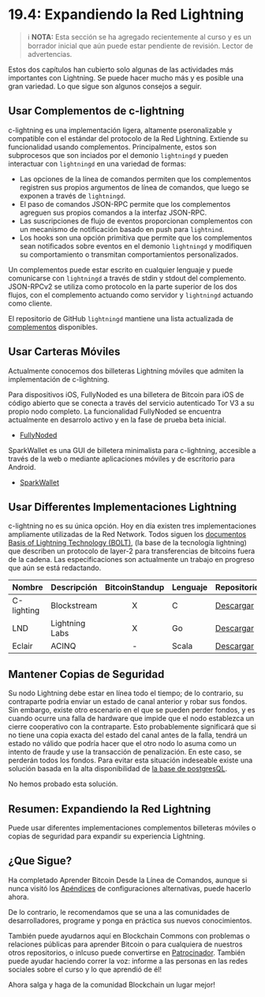 # 19.4: Expandiendo la Red Lightning

> :information_source: **NOTA:** Esta sección se ha agregado recientemente al curso y es un borrador inicial que aún puede estar pendiente de revisión. Lector de advertencias.

Estos dos capítulos han cubierto solo algunas de las actividades más importantes con Lightning. Se puede hacer mucho más y es posible una gran variedad. Lo que sigue son algunos consejos a seguir.

## Usar Complementos de c-lightning

c-lightning es una implementación ligera, altamente pseronalizable y compatible con el estándar del protocolo de la Red Lightning. Extiende su funcionalidad usando complementos. Principalmente, estos son subprocesos que son inciados por el demonio `lightningd` y pueden interactuar con `lightningd` en una variedad de formas:

* Las opciones de la línea de comandos permiten que los complementos registren sus propios argumentos de línea de comandos, que luego se exponen a través de `lightningd`.
* El paso de comandos JSON-RPC permite que los complementos agreguen sus propios comandos a la interfaz JSON-RPC.
* Las suscripciones de flujo de eventos proporcionan complementos con un mecanismo de notificación basado en push para `lightnind`.
* Los hooks son una opción primitiva que permite que los complementos sean notificados sobre eventos en el demonio `lightningd` y modifiquen su comportamiento o transmitan comportamientos personalizados.

Un complementos puede estar escrito en cualquier lenguaje y puede comunicarse con `lightningd` a través de stdin y stdout del complemento. JSON-RPCv2 se utiliza como protocolo en la parte superior de los dos flujos, con el complemento actuando como servidor y `lightningd` actuando como cliente. 

El repositorio de GitHub `lightningd` mantiene una lista actualizada de [complementos](https://github.com/lightningd/plugins) disponibles.

## Usar Carteras Móviles

Actualmente conocemos dos billeteras Lightning móviles que admiten la implementación de c-lightning.

Para dispositivos iOS, FullyNoded es una billetera de Bitcoin para iOS de código abierto que se conecta a través del servicio autenticado Tor V3 a su propio nodo completo. La funcionalidad FullyNoded se encuentra actualmente en desarrolo activo y en la fase de prueba beta inicial.

*  [FullyNoded](https://github.com/Fonta1n3/FullyNoded/blob/master/Docs/Lightning.md)

SparkWallet es una GUI de billetera minimalista para c-lightning, accesible a través de la web o mediante aplicaciones móviles y de escritorio para Android.

*  [SparkWallet](https://github.com/shesek/spark-wallet)

## Usar Differentes Implementaciones Lightning

c-lightning no es su única opción. Hoy en día existen tres implementaciones ampliamente utilizadas de la Red Network. Todos siguen los [documentos Basis of Lightning Technology (BOLT)](https://github.com/lightningnetwork/lightning-rfc), (la base de la tecnología lightning) que describen un protocolo de layer-2 para transferencias de bitcoins fuera de la cadena. Las especificaciones son actualmente un trabajo en progreso que aún se está redactando.

| Nombre  | Descripción | BitcoinStandup | Lenguaje | Repositorio |
| ------------- | ------------- | :---: | ------------- | ------------- |
| C-lighting  | Blockstream  | X | C | [Descargar](https://github.com/ElementsProject/lightning) |
| LND  | Lightning Labs  | X | Go | [Descargar](https://github.com/lightningnetwork/lnd) |
| Eclair  | ACINQ  | - | Scala | [Descargar](https://github.com/ACINQ/eclair) |

## Mantener Copias de Seguridad

Su nodo Lightning debe estar en línea todo el tiempo; de lo contrario, su contraparte podría enviar un estado de canal anterior y robar sus fondos. Sin embargo, existe otro escenario en el que se pueden perder fondos, y es cuando ocurre una falla de hardware que impide que el nodo establezca un cierre cooperativo con la contraparte. Esto probablemente significará que si no tiene una copia exacta del estado del canal antes de la falla, tendrá un estado no válido que podría hacer que el otro nodo lo asuma como un intento de fraude y use la transacción de penalización. En este caso, se perderán todos los fondos. Para evitar esta situación indeseable existe una solución basada en la alta disponibilidad de [la base de postgresQL](https://github.com/gabridome/docs/blob/master/c-lightning_with_postgresql_reliability.md).

No hemos probado esta solución.

## Resumen: Expandiendo la Red Lightning

Puede usar diferentes implementaciones complementos billeteras móviles o copias de seguridad para expandir su experiencia Lightning. 

## ¿Que Sigue?

Ha completado Aprender Bitcoin Desde la Línea de Comandos, aunque si nunca visitó los [Apéndices](A0_Appendices.md) de configuraciones alternativas, puede hacerlo ahora.

De lo contrario, le recomendamos que se una a las comunidades de desarrolladores, programe y ponga en práctica sus nuevos conocimientos.

También puede ayudarnos aquí en Blockchain Commons con problemas o relaciones públicas para aprender Bitcoin o para cualquiera de nuestros otros repositorios, o inlcuso puede convertirse en [Patrocinador](https://github.com/sponsors/BlockchainCommons). También puede ayudar haciendo correr la voz: informe a las personas en las redes sociales sobre el curso y lo que aprendió de él!

Ahora salga y haga de la comunidad Blockchain un lugar mejor!

